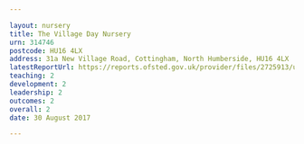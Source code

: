 ```yaml
---

layout: nursery
title: The Village Day Nursery
urn: 314746
postcode: HU16 4LX
address: 31a New Village Road, Cottingham, North Humberside, HU16 4LX
latestReportUrl: https://reports.ofsted.gov.uk/provider/files/2725913/urn/314746.pdf
teaching: 2
development: 2
leadership: 2
outcomes: 2
overall: 2
date: 30 August 2017

---
```

